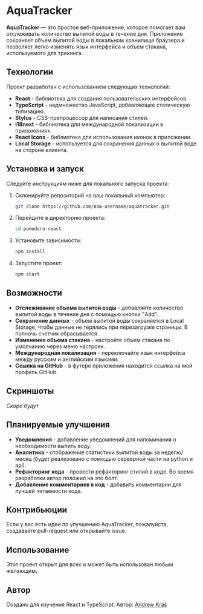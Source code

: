 # AquaTracker

**AquaTracker** — это простое веб-приложение, которое помогает вам отслеживать количество выпитой воды в течение дня. Приложение сохраняет объем выпитой воды в локальном хранилище браузера и позволяет легко изменять язык интерфейса и объем стакана, используемого для трекинга.

## Технологии

Проект разработан с использованием следующих технологий:

- **React** - библиотека для создания пользовательских интерфейсов.
- **TypeScript** - надмножество JavaScript, добавляющее статическую типизацию.
- **Stylus** - CSS-препроцессор для написания стилей.
- **i18next** - библиотека для международной локализации в приложениях.
- **React Icons** - библиотека для использования иконок в приложении.
- **Local Storage** - используется для сохранения данных о выпитой воде на стороне клиента.

## Установка и запуск

Следуйте инструкциям ниже для локального запуска проекта:

1. Склонируйте репозиторий на ваш локальный компьютер:
   ```bash
   git clone https://github.com/ваш-username/aquatracker.git
   ```
   
2. Перейдите в директорию проекта:
    ```bash
    cd pomodoro-react
    ```

3. Установите зависимости:
    ```bash
    npm install
    ```

4. Запустите проект:
    ```bash
    npm start
    ```
## Возможности

- **Отслеживание объема выпитой воды** - добавляйте количество выпитой воды в течение дня с помощью кнопки "Add".
- **Сохранение данных** - объем выпитой воды сохраняется в Local Storage, чтобы данные не терялись при перезагрузке страницы. В полночь счетчик сбрасывается.
- **Изменение объема стакана** - настройте объем стакана по умолчанию через меню настроек.
- **Международная локализация** - переключайте язык интерфейса между русским и английским языками.
- **Ссылка на GitHub** - в футере приложения находится ссылка на мой профиль GitHub.

## Скриншоты

*Скоро будут*

## Планируемые улучшения

- **Уведомления** - добавление уведомлений для напоминания о необходимости выпить воду.
- **Аналитика** - отображение статистики выпитой воды за неделю/месяц (будет реализовано с помощью серверной части на python и api).
- **Рефакторинг кода** - провести рефакторинг стилий в коде. Во время разработки автор положил на это болт.
- **Добавление комментариев в код** - добавить комментарии для лучшей читаемости кода.

## Контрибьюции

Если у вас есть идеи по улучшению AquaTracker, пожалуйста, создавайте pull-request или открывайте issue.

## Использование

Этот проект открыт для всех и может быть использован любым желающим.

## Автор

Создано для изучения React и TypeScript. Автор: [Andrew Kras](https://github.com/andrew-kras/)
